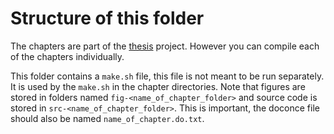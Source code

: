 # Structure of this folder
The chapters are part of the [thesis](https://github.com/ahiorth/DoconceReport/tree/master/doc/src/thesis) project. However you can compile each of the chapters individually.

This folder contains a `make.sh` file, this file is not meant to be run separately. It is used by the `make.sh` in the chapter directories. Note that figures are stored in folders named `fig-<name_of_chapter_folder>` and source code is stored in `src-<name_of_chapter_folder>`. This is important, the doconce file should also be named `name_of_chapter.do.txt`. 

